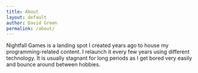 ```yaml
---
title: About
layout: default
author: David Green
permalink: /about/
---
```


Nightfall Games is a landing spot I created years ago to house my programming-related content. I relaunch it every few years using different technology. It is usually stagnant for long periods as I get bored very easily and bounce around between hobbies.
